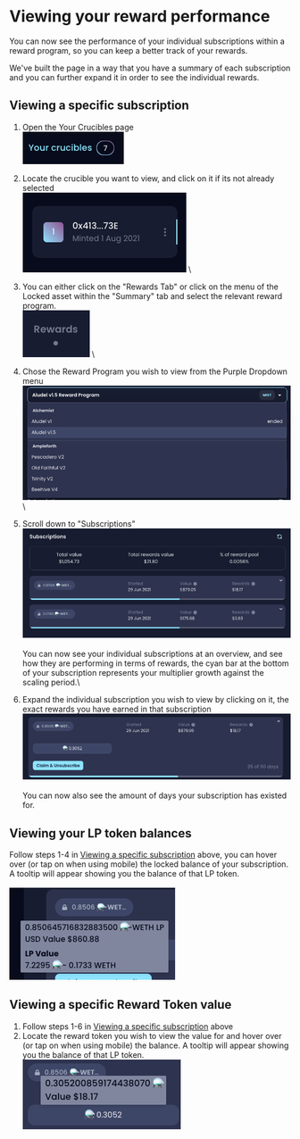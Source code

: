 # Viewing your reward performance

You can now see the performance of your individual subscriptions within a reward program, so you can keep a better track of your rewards.

We've built the page in a way that you have a summary of each subscription and you can further expand it in order to see the individual rewards.

## Viewing a specific subscription

1. Open the Your Crucibles page \
   ![](../.gitbook/assets/screenshot-2021-08-03-at-20.57.43.png)&#x20;
2. Locate the crucible you want to view, and click on it if its not already selected \
   ![](../.gitbook/assets/screenshot-2021-08-03-at-19.25.48.png) \

3. You can either click on the "Rewards Tab" or click on the menu of the Locked asset within the "Summary" tab and select the relevant reward program.\
   ![](../.gitbook/assets/screenshot-2021-08-03-at-20.58.36.png) \

4. Chose the Reward Program you wish to view from the Purple Dropdown menu \
   ![](../.gitbook/assets/screenshot-2021-08-03-at-20.59.37.png)\

5. Scroll down to "Subscriptions" \
   ![](../.gitbook/assets/screenshot-2021-08-03-at-20.59.52.png) \
   \
   You can now see your individual subscriptions at an overview, and see how they are performing in terms of rewards, the cyan bar at the bottom of your subscription represents your multiplier growth against the scaling period.\

6. Expand the individual subscription you wish to view by clicking on it, the exact rewards you have earned in that subscription \
   ![](../.gitbook/assets/screenshot-2021-08-03-at-21.00.31.png) \
   \
   You can now also see the amount of days your subscription has existed for.

## Viewing your LP token balances

Follow steps 1-4 in [Viewing a specific subscription](viewing-your-reward-performance.md#viewing-a-specific-subscription) above, you can hover over (or tap on when using mobile) the locked balance of your subscription. A tooltip will appear showing you the balance of that LP token. \
\
![](../.gitbook/assets/screenshot-2021-08-03-at-21.03.04.png)

## Viewing a specific Reward Token value

1. Follow steps 1-6 in [Viewing a specific subscription](viewing-your-reward-performance.md#viewing-a-specific-subscription) above
2. Locate the reward token you wish to view the value for and hover over (or tap on when using mobile) the  balance. A tooltip will appear showing you the balance of that LP token. ![](../.gitbook/assets/screenshot-2021-08-03-at-21.05.10.png)&#x20;
